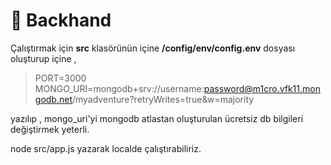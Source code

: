 # 🚀 Backhand
Çalıştırmak için **src** klasörünün içine **/config/env/config.env** dosyası oluşturup içine ,

> PORT=3000
> MONGO_URI=mongodb+srv://username:password@m1cro.vfk11.mongodb.net/myadventure?retryWrites=true&w=majority

yazılıp , mongo_uri'yi mongodb atlastan oluşturulan ücretsiz db bilgileri değiştirmek yeterli.

node src/app.js yazarak localde çalıştırabiliriz.